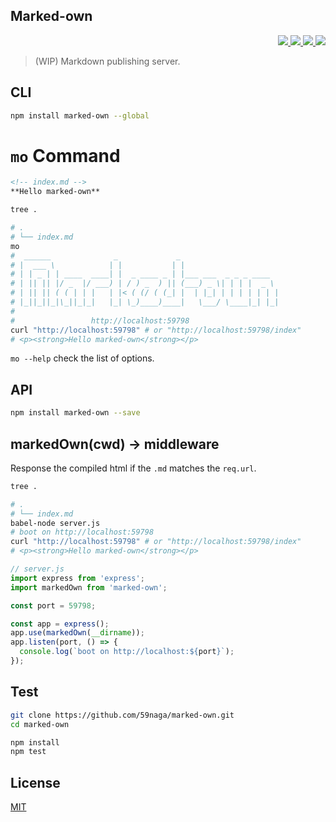 Marked-own
---

<p align="right">
  <a href="https://npmjs.org/package/marked-own">
    <img src="https://img.shields.io/npm/v/marked-own.svg?style=flat-square">
  </a>
  <a href="https://travis-ci.org/59naga/marked-own">
    <img src="http://img.shields.io/travis/59naga/marked-own.svg?style=flat-square">
  </a>
  <a href="https://codeclimate.com/github/59naga/marked-own/coverage">
    <img src="https://img.shields.io/codeclimate/github/59naga/marked-own.svg?style=flat-square">
  </a>
  <a href="https://codeclimate.com/github/59naga/marked-own">
    <img src="https://img.shields.io/codeclimate/coverage/github/59naga/marked-own.svg?style=flat-square">
  </a>
</p>

> (WIP) Markdown publishing server.

CLI
---

```bash
npm install marked-own --global
```

# `mo` Command

```md
<!-- index.md -->
**Hello marked-own**

```

```bash
tree .

# .
# └── index.md
mo
#  ______              _             _
# |  ___ \            | |           | |
# | | _ | | ____  ____| |  _ ____ _ | |___ ___  _ _ _ ____
# | || || |/ _  |/ ___) | / ) _  ) || (___) _ \| | | |  _ \
# | || || ( ( | | |   | |< ( (/ ( (_| |  | |_| | | | | | | |
# |_||_||_|\_||_|_|   |_| \_)____)____|   \___/ \____|_| |_|
#
#                 http://localhost:59798
curl "http://localhost:59798" # or "http://localhost:59798/index"
# <p><strong>Hello marked-own</strong></p>
```

`mo --help` check the list of options.

API
---

```bash
npm install marked-own --save
```

## markedOwn(cwd) -> middleware

Response the compiled html if the `.md` matches the `req.url`.

```bash
tree .

# .
# └── index.md
babel-node server.js
# boot on http://localhost:59798
curl "http://localhost:59798" # or "http://localhost:59798/index"
# <p><strong>Hello marked-own</strong></p>
```

```js
// server.js
import express from 'express';
import markedOwn from 'marked-own';

const port = 59798;

const app = express();
app.use(markedOwn(__dirname));
app.listen(port, () => {
  console.log(`boot on http://localhost:${port}`);
});
```

Test
---
```bash
git clone https://github.com/59naga/marked-own.git
cd marked-own

npm install
npm test
```

License
---
[MIT](http://59naga.mit-license.org/)